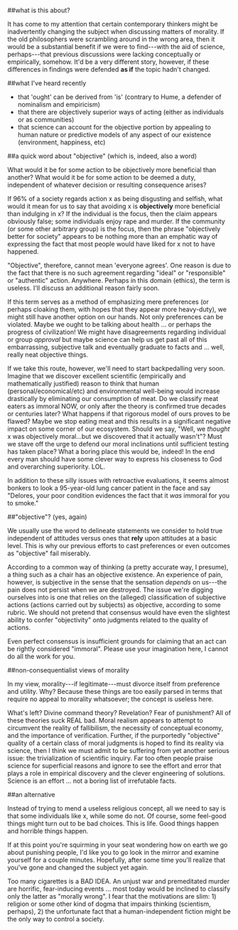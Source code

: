 ##what is this about?

It has come to my attention that certain contemporary thinkers might be inadvertently changing the subject when discussing matters of morality. If the old philosophers were scrambling around in the wrong area, then it would be a substantial benefit if we were to find---with the aid of science, perhaps---that previous discussions were lacking conceptually or empirically, somehow. It'd be a very different story, however, if these differences in findings were defended **as if** the topic hadn't changed.

##what I've heard recently

- that 'ought' can be derived from 'is' (contrary to Hume, a defender of nominalism and empiricism)
- that there are objectively superior ways of acting (either as individuals or as communities)
- that science can account for the objective portion by appealing to human nature or predictive models of any aspect of our existence (environment, happiness, etc)

##a quick word about "objective" (which is, indeed, also a word)

What would it be for some action to be objectively more beneficial than another? What would it be for some action to be deemed a duty, independent of whatever decision or resulting consequence arises?

If 96% of a society regards action x as being disgusting and selfish, what would it mean for us to say that avoiding x is **objectively** more beneficial than indulging in x? If the individual is the focus, then the claim appears obviously false; some individuals enjoy rape and murder. If the community (or some other arbitrary group) is the focus, then the phrase "objectively better for society" appears to be nothing more than an emphatic way of expressing the fact that most people would have liked for x not to have happened.

"Objective", therefore, cannot mean 'everyone agrees'. One reason is due to the fact that there is no such agreement regarding "ideal" or "responsible" or "authentic" action. Anywhere. Perhaps in this domain (ethics), the term is useless. I'll discuss an additional reason fairly soon.

If this term serves as a method of emphasizing mere preferences (or perhaps cloaking them, with hopes that they appear more heavy-duty), we might still have another option on our hands. Not only preferences can be violated. Maybe we ought to be talking about health ... or perhaps the progress of civilization! We might have disagreements regarding individual or group *approval* but maybe science can help us get past all of this embarrassing, subjective talk and eventually graduate to facts and ... well, really neat objective things.

If we take this route, however, we'll need to start backpedalling very soon. Imagine that we discover excellent scientific (empirically and mathematically justified) reason to think that human (personal/economical/etc) and environmental well-being would increase drastically by eliminating our consumption of meat. Do we classify meat eaters as immoral NOW, or only after the theory is confirmed true decades or centuries later? What happens if that rigorous model of ours proves to be flawed? Maybe we stop eating meat and this results in a significant negative impact on some corner of our ecosystem. Should we say, "Well, we *thought* x was objectively moral...but we discovered that it actually wasn't"? Must we stave off the urge to defend our moral inclinations until sufficient testing has taken place? What a boring place this would be, indeed! In the end every man should have some clever way to express his closeness to God and overarching superiority. LOL.

In addition to these silly issues with retroactive evaluations, it seems almost bonkers to look a 95-year-old lung cancer patient in the face and say "Delores, your poor condition evidences the fact that it *was* immoral for you to smoke."

##"objective"? (yes, again)

We usually use the word to delineate statements we consider to hold true independent of attitudes versus ones that **rely** upon attitudes at a basic level. This is why our previous efforts to cast preferences or even outcomes as "objective" fail miserably.

According to a common way of thinking (a pretty accurate way, I presume), a thing such as a chair has an objective existence. An experience of pain, however, is subjective in the sense that the sensation *depends* on us---the pain does not persist when we are destroyed. The issue we're digging ourselves into is one that relies on the (alleged) classification of subjective actions (actions carried out by subjects) as objective, according to some rubric. We should not pretend that consensus would have even the slightest ability to confer "objectivity" onto judgments related to the quality of actions.

Even perfect consensus is insufficient grounds for claiming that an act can be rightly considered "immoral". Please use your imagination here, I cannot do all the work for you.

##non-consequentialist views of morality

In my view, morality---if legitimate---must divorce itself from preference and utility. Why? Because these things are too easily parsed in terms that require no appeal to morality whatsoever; the concept is useless here.

What's left? Divine command theory? Revelation? Fear of punishment? All of these theories suck REAL bad. Moral realism appears to attempt to circumvent the reality of fallibilism, the necessity of conceptual economy, and the importance of verification. Further, if the purportedly "objective" quality of a certain class of moral judgments is hoped to find its reality via science, then I think we must admit to be suffering from yet another serious issue: the trivialization of scientific inquiry. Far too often people praise science for superficial reasons and ignore to see the effort and error that plays a role in empirical discovery and the clever engineering of solutions. Science is an effort ... not a boring list of irrefutable facts.

##an alternative

Instead of trying to mend a useless religious concept, all we need to say is that some individuals like x, while some do not. Of course, some feel-good things might turn out to be bad choices. This is life. Good things happen and horrible things happen.

If at this point you're squirming in your seat wondering how on earth we go about punishing people, I'd like you to go look in the mirror and examine yourself for a couple minutes. Hopefully, after some time you'll realize that you've gone and changed the subject yet again.

Too many cigarettes is a BAD IDEA. An unjust war and premeditated murder are horrific, fear-inducing events ... most today would be inclined to classify only the latter as "morally wrong". I fear that the motivations are slim: 1) religion or some other kind of dogma that impairs thinking (scientism, perhaps), 2) the unfortunate fact that a human-independent fiction might be the only way to control a society.

